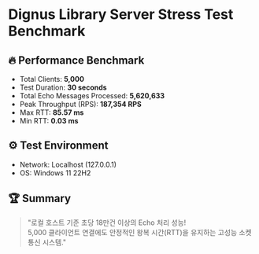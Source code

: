 # Dignus Library Server Stress Test Benchmark

## 🔥 Performance Benchmark

- Total Clients: **5,000**
- Test Duration: **30 seconds**
- Total Echo Messages Processed: **5,620,633**
- Peak Throughput (RPS): **187,354 RPS**
- Max RTT: **85.57 ms**
- Min RTT: **0.03 ms**

## ⚙️ Test Environment

- Network: Localhost (127.0.0.1)
- OS: Windows 11 22H2

## 🏆 Summary

> "로컬 호스트 기준 초당 18만건 이상의 Echo 처리 성능!  
> 5,000 클라이언트 연결에도 안정적인 왕복 시간(RTT)을 유지하는 고성능 소켓 통신 시스템."
